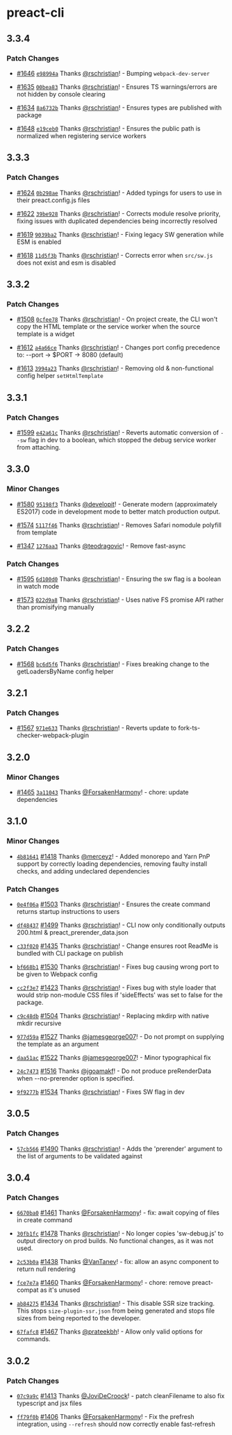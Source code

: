# preact-cli

## 3.3.4

### Patch Changes

- [#1646](https://github.com/preactjs/preact-cli/pull/1646) [`e98994a`](https://github.com/preactjs/preact-cli/commit/e98994aacd48f8dbd509a291b662ea900f833c87) Thanks [@rschristian](https://github.com/rschristian)! - Bumping `webpack-dev-server`

* [#1635](https://github.com/preactjs/preact-cli/pull/1635) [`00bea83`](https://github.com/preactjs/preact-cli/commit/00bea83baa1d8ce8774453ee9542880da1314b7f) Thanks [@rschristian](https://github.com/rschristian)! - Ensures TS warnings/errors are not hidden by console clearing

- [#1634](https://github.com/preactjs/preact-cli/pull/1634) [`8a6732b`](https://github.com/preactjs/preact-cli/commit/8a6732bcc75171035ba21911a600a2177247ddc2) Thanks [@rschristian](https://github.com/rschristian)! - Ensures types are published with package

* [#1648](https://github.com/preactjs/preact-cli/pull/1648) [`e19ceb0`](https://github.com/preactjs/preact-cli/commit/e19ceb089b45e8a26c309cb533eab01d6e09bd29) Thanks [@rschristian](https://github.com/rschristian)! - Ensures the public path is normalized when registering service workers

## 3.3.3

### Patch Changes

- [#1624](https://github.com/preactjs/preact-cli/pull/1624) [`0b298ae`](https://github.com/preactjs/preact-cli/commit/0b298aeb6f54bc4b7f6112222f3fe854aae3d744) Thanks [@rschristian](https://github.com/rschristian)! - Added typings for users to use in their preact.config.js files

* [#1622](https://github.com/preactjs/preact-cli/pull/1622) [`39be928`](https://github.com/preactjs/preact-cli/commit/39be928638e8584528af65a1e313981255a5cc24) Thanks [@rschristian](https://github.com/rschristian)! - Corrects module resolve priority, fixing issues with duplicated dependencies being incorrectly resolved

- [#1619](https://github.com/preactjs/preact-cli/pull/1619) [`9039ba2`](https://github.com/preactjs/preact-cli/commit/9039ba2e18bf1bf21b76425562617ad46e9d1d7c) Thanks [@rschristian](https://github.com/rschristian)! - Fixing legacy SW generation while ESM is enabled

* [#1618](https://github.com/preactjs/preact-cli/pull/1618) [`11d5f3b`](https://github.com/preactjs/preact-cli/commit/11d5f3b67811779d9caec24d62acfdb9715b128a) Thanks [@rschristian](https://github.com/rschristian)! - Corrects error when `src/sw.js` does not exist and esm is disabled

## 3.3.2

### Patch Changes

- [#1508](https://github.com/preactjs/preact-cli/pull/1508) [`0cfee78`](https://github.com/preactjs/preact-cli/commit/0cfee78f5c695147fd610284530b01d7b2396b3d) Thanks [@rschristian](https://github.com/rschristian)! - On project create, the CLI won't copy the HTML template or the service worker when the source template is a widget

* [#1612](https://github.com/preactjs/preact-cli/pull/1612) [`a4a66ce`](https://github.com/preactjs/preact-cli/commit/a4a66ce9fff3320731b8776b14abf59ad6773572) Thanks [@rschristian](https://github.com/rschristian)! - Changes port config precedence to: --port -> \$PORT -> 8080 (default)

- [#1613](https://github.com/preactjs/preact-cli/pull/1613) [`3994a23`](https://github.com/preactjs/preact-cli/commit/3994a233d626bc6d28bcfac1e1d876944b0d71ad) Thanks [@rschristian](https://github.com/rschristian)! - Removing old & non-functional config helper `setHtmlTemplate`

## 3.3.1

### Patch Changes

- [#1599](https://github.com/preactjs/preact-cli/pull/1599) [`e42a61c`](https://github.com/preactjs/preact-cli/commit/e42a61c1f6c97b1a4cce16e3e45d2b13a094d623) Thanks [@rschristian](https://github.com/rschristian)! - Reverts automatic conversion of `--sw` flag in dev to a boolean, which stopped the debug service worker from attaching.

## 3.3.0

### Minor Changes

- [#1580](https://github.com/preactjs/preact-cli/pull/1580) [`95198f3`](https://github.com/preactjs/preact-cli/commit/95198f36fa608f6edddfe527517b42fc48b2588d) Thanks [@developit](https://github.com/developit)! - Generate modern (approximately ES2017) code in development mode to better match production output.

* [#1574](https://github.com/preactjs/preact-cli/pull/1574) [`5117f46`](https://github.com/preactjs/preact-cli/commit/5117f46a289fa8ec91e3c67e4344f9d2ecc0385e) Thanks [@rschristian](https://github.com/rschristian)! - Removes Safari nomodule polyfill from template

- [#1347](https://github.com/preactjs/preact-cli/pull/1347) [`1276aa3`](https://github.com/preactjs/preact-cli/commit/1276aa330cf95ae25fc70d6b621d43065c0556a4) Thanks [@teodragovic](https://github.com/teodragovic)! - Remove fast-async

### Patch Changes

- [#1595](https://github.com/preactjs/preact-cli/pull/1595) [`6d100d0`](https://github.com/preactjs/preact-cli/commit/6d100d0876939b3b71e5419c58872aa014773f60) Thanks [@rschristian](https://github.com/rschristian)! - Ensuring the sw flag is a boolean in watch mode

* [#1573](https://github.com/preactjs/preact-cli/pull/1573) [`022d9a8`](https://github.com/preactjs/preact-cli/commit/022d9a8119ea9a4e09963ffbe5ee9adbc9fb0d92) Thanks [@rschristian](https://github.com/rschristian)! - Uses native FS promise API rather than promisifying manually

## 3.2.2

### Patch Changes

- [#1568](https://github.com/preactjs/preact-cli/pull/1568) [`bc6d5f6`](https://github.com/preactjs/preact-cli/commit/bc6d5f6e87e9cd5dc652d7e294fff150b7068c4d) Thanks [@rschristian](https://github.com/rschristian)! - Fixes breaking change to the getLoadersByName config helper

## 3.2.1

### Patch Changes

- [#1567](https://github.com/preactjs/preact-cli/pull/1567) [`971e633`](https://github.com/preactjs/preact-cli/commit/971e6335ddd20e8cc0233607c47942831e31f4cb) Thanks [@rschristian](https://github.com/rschristian)! - Reverts update to fork-ts-checker-webpack-plugin

## 3.2.0

### Minor Changes

- [#1465](https://github.com/preactjs/preact-cli/pull/1465) [`3a11043`](https://github.com/preactjs/preact-cli/commit/3a11043f89deee09bc41947677e1a3a58b4ee1bf) Thanks [@ForsakenHarmony](https://github.com/ForsakenHarmony)! - chore: update dependencies

## 3.1.0

### Minor Changes

- [`4b81641`](https://github.com/preactjs/preact-cli/commit/4b8164172ec4e7e9a725909b58bc54eb1f82ed8a) [#1418](https://github.com/preactjs/preact-cli/pull/1418) Thanks [@merceyz](https://github.com/merceyz)! - Added monorepo and Yarn PnP support by correctly loading dependencies, removing faulty install checks, and adding undeclared dependencies

### Patch Changes

- [`0e4f06a`](https://github.com/preactjs/preact-cli/commit/0e4f06a60bb08869831d66844b6b92a948f33e4c) [#1503](https://github.com/preactjs/preact-cli/pull/1503) Thanks [@rschristian](https://github.com/rschristian)! - Ensures the create command returns startup instructions to users

* [`df48437`](https://github.com/preactjs/preact-cli/commit/df484371553a72f3fa5a72effe9577530d95f648) [#1499](https://github.com/preactjs/preact-cli/pull/1499) Thanks [@rschristian](https://github.com/rschristian)! - CLI now only conditionally outputs 200.html & preact_prerender_data.json

- [`c33f020`](https://github.com/preactjs/preact-cli/commit/c33f0207d26402f9b27827acd52303dfd6350c38) [#1435](https://github.com/preactjs/preact-cli/pull/1435) Thanks [@rschristian](https://github.com/rschristian)! - Change ensures root ReadMe is bundled with CLI package on publish

* [`bf668b1`](https://github.com/preactjs/preact-cli/commit/bf668b1e9eda89e45bf6711decc6ee53d76a5880) [#1530](https://github.com/preactjs/preact-cli/pull/1530) Thanks [@rschristian](https://github.com/rschristian)! - Fixes bug causing wrong port to be given to Webpack config

- [`cc2f3e7`](https://github.com/preactjs/preact-cli/commit/cc2f3e787c25696d68aaae6e17c8466b2b6675ac) [#1423](https://github.com/preactjs/preact-cli/pull/1423) Thanks [@rschristian](https://github.com/rschristian)! - Fixes bug with style loader that would strip non-module CSS files if 'sideEffects' was set to false for the package.

* [`c9c48db`](https://github.com/preactjs/preact-cli/commit/c9c48db444b96201d5f478cdb73f668195dcdee2) [#1504](https://github.com/preactjs/preact-cli/pull/1504) Thanks [@rschristian](https://github.com/rschristian)! - Replacing mkdirp with native mkdir recursive

- [`977d59a`](https://github.com/preactjs/preact-cli/commit/977d59a30ec5062569dea62c40359f2be3b2d87e) [#1527](https://github.com/preactjs/preact-cli/pull/1527) Thanks [@jamesgeorge007](https://github.com/jamesgeorge007)! - Do not prompt on supplying the template as an argument

* [`daa51ac`](https://github.com/preactjs/preact-cli/commit/daa51ac4aa5ea10c824f7a33bfc03d71d0aaf5ae) [#1522](https://github.com/preactjs/preact-cli/pull/1522) Thanks [@jamesgeorge007](https://github.com/jamesgeorge007)! - Minor typographical fix

- [`24c7473`](https://github.com/preactjs/preact-cli/commit/24c7473f27fa401449a6da82b37b897b5a45894b) [#1516](https://github.com/preactjs/preact-cli/pull/1516) Thanks [@jgoamakf](https://github.com/jgoamakf)! - Do not produce preRenderData when --no-prerender option is specified.

* [`9f9277b`](https://github.com/preactjs/preact-cli/commit/9f9277be2ed50476147bae5567640b36740b4d38) [#1534](https://github.com/preactjs/preact-cli/pull/1534) Thanks [@rschristian](https://github.com/rschristian)! - Fixes SW flag in dev

## 3.0.5

### Patch Changes

- [`57cb566`](https://github.com/preactjs/preact-cli/commit/57cb566a697ceebcd094057b9db48827897d5b5b) [#1490](https://github.com/preactjs/preact-cli/pull/1490) Thanks [@rschristian](https://github.com/rschristian)! - Adds the 'prerender' argument to the list of arguments to be validated against

## 3.0.4

### Patch Changes

- [`6670ba0`](https://github.com/preactjs/preact-cli/commit/6670ba0b9ee03f03f98cfec490aee996b58a17eb) [#1461](https://github.com/preactjs/preact-cli/pull/1461) Thanks [@ForsakenHarmony](https://github.com/ForsakenHarmony)! - fix: await copying of files in create command

* [`30fb1fc`](https://github.com/preactjs/preact-cli/commit/30fb1fc0a2ec101a46ecbb6539ffccc2aec215d7) [#1478](https://github.com/preactjs/preact-cli/pull/1478) Thanks [@rschristian](https://github.com/rschristian)! - No longer copies 'sw-debug.js' to output directory on prod builds. No functional changes, as it was not used.

- [`2c53b0a`](https://github.com/preactjs/preact-cli/commit/2c53b0a94952c19f8e625dfa52ecbc0ae8c0c3cb) [#1438](https://github.com/preactjs/preact-cli/pull/1438) Thanks [@VanTanev](https://github.com/VanTanev)! - fix: allow an async component to return null rendering

* [`fce7e7a`](https://github.com/preactjs/preact-cli/commit/fce7e7a2a1b3f5cbe9856004a89723ef75b016bf) [#1460](https://github.com/preactjs/preact-cli/pull/1460) Thanks [@ForsakenHarmony](https://github.com/ForsakenHarmony)! - chore: remove preact-compat as it's unused

- [`ab84275`](https://github.com/preactjs/preact-cli/commit/ab84275c7d84c99a57085f9913d93069d461fb95) [#1434](https://github.com/preactjs/preact-cli/pull/1434) Thanks [@rschristian](https://github.com/rschristian)! - This disable SSR size tracking. This stops `size-plugin-ssr.json` from being generated and stops file sizes from being reported to the developer.

* [`67fafc8`](https://github.com/preactjs/preact-cli/commit/67fafc8e3d0d98665a193e10bc7c9a1ce2aeeedf) [#1467](https://github.com/preactjs/preact-cli/pull/1467) Thanks [@prateekbh](https://github.com/prateekbh)! - Allow only valid options for commands.

## 3.0.2

### Patch Changes

- [`07c9a9c`](https://github.com/preactjs/preact-cli/commit/07c9a9c87081d38ecb1729f57091f3984d454428) [#1413](https://github.com/preactjs/preact-cli/pull/1413) Thanks [@JoviDeCroock](https://github.com/JoviDeCroock)! - patch cleanFilename to also fix typescript and jsx files

- [`ff79f0b`](https://github.com/preactjs/preact-cli/commit/ff79f0b2f6f0f8877001d075947274306884cf89) [#1406](https://github.com/preactjs/preact-cli/pull/1406) Thanks [@ForsakenHarmony](https://github.com/ForsakenHarmony)! - Fix the prefresh integration, using `--refresh` should now correctly enable fast-refresh
